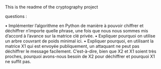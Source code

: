 This is the readme of the cryptography project



questions : 

• Implémenter l’algorithme en Python de manière à pouvoir chiffrer et déchiffrer 
n’importe quelle phrase, une fois que nous nous sommes mis d’accord à l’avance 
sur la matrice clé privée.
• Expliquer pourquoi on utilise un arbre couvrant de poids minimal ici.
• Expliquer pourquoi, en utilisant la matrice X1 qui est envoyée publiquement, un 
attaquant ne peut pas déchiffrer le message facilement. C’est-à-dire, bien que 
X2 ​et X1 soient très proches, pourquoi avons-nous besoin de X2 pour déchiffrer 
et pourquoi X1 ne suffit pas.

